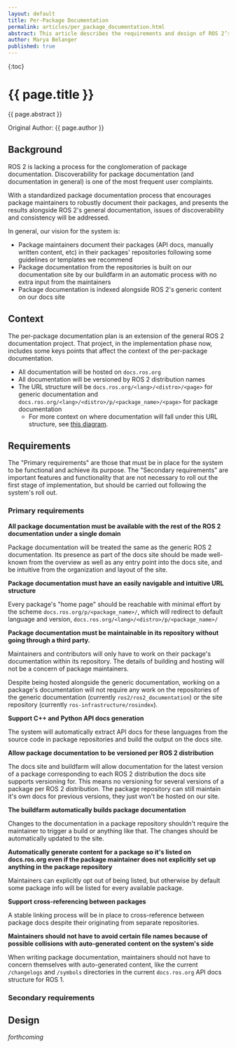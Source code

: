 ```yaml
---
layout: default
title: Per-Package Documentation
permalink: articles/per_package_documentation.html
abstract: This article describes the requirements and design of ROS 2’s per-package documentation system.
author: Marya Belanger
published: true
---
```


{:toc}

# {{ page.title }}

<div class="abstract" markdown="1">
{{ page.abstract }}
</div>

Original Author: {{ page.author }}

## Background

ROS 2 is lacking a process for the conglomeration of package documentation.
Discoverability for package documentation (and documentation in general) is one of the most frequent user complaints.

With a standardized package documentation process that encourages package maintainers to robustly document their packages, and presents the results alongside ROS 2's general documentation, issues of discoverability and consistency will be addressed.

In general, our vision for the system is:

- Package maintainers document their packages (API docs, manually written content, etc) in their packages' repositories following some guidelines or templates we recommend
- Package documentation from the repositories is built on our documentation site by our buildfarm in an automatic process with no extra input from the maintainers
- Package documentation is indexed alongside ROS 2's generic content on our docs site

## Context

The per-package documentation plan is an extension of the general ROS 2 documentation project.
That project, in the implementation phase now, includes some keys points that affect the context of the per-package documentation.

- All documentation will be hosted on `docs.ros.org`
- All documentation will be versioned by ROS 2 distribution names
- The URL structure will be `docs.ros.org/<lang>/<distro>/<page>` for generic documentation and `docs.ros.org/<lang>/<distro>/p/<package_name>/<page>` for package documentation
  - For more context on where documentation will fall under this URL structure, see [this diagram](https://docs.google.com/drawings/d/1KxzDrcSZzwGgudk-kEXGWnoRuAtc1ffl_KBeIu-V60Y/edit?usp=sharing).

## Requirements

The "Primary requirements" are those that must be in place for the system to be functional and achieve its purpose.
The "Secondary requirements" are important features and functionality that are not necessary to roll out the first stage of implementation, but should be carried out following the system's roll out.

### Primary requirements

**All package documentation must be available with the rest of the ROS 2 documentation under a single domain**

Package documentation will be treated the same as the generic ROS 2 documentation.
Its presence as part of the docs site should be made well-known from the overview as well as any entry point into the docs site, and be intuitive from the organization and layout of the site.

**Package documentation must have an easily navigable and intuitive URL structure**

Every package's "home page" should be reachable with minimal effort by the scheme `docs.ros.org/p/<package_name>/`, which will redirect to default language and version, `docs.ros.org/<lang>/<distro>/p/<package_name>/`  

**Package documentation must be maintainable in its repository without going through a third party.**

Maintainers and contributors will only have to work on their package's documentation within its repository.
The details of building and hosting will not be a concern of package maintainers.

Despite being hosted alongside the generic documentation, working on a package's documentation will not require any work on the repositories of the generic documentation (currently `ros2/ros2_documentation`) or the site repository (currently `ros-infrastructure/rosindex`).

**Support C++ and Python API docs generation**

The system will automatically extract API docs for these languages from the source code in package repositories and build the output on the docs site.

**Allow package documentation to be versioned per ROS 2 distribution**

The docs site and buildfarm will allow documentation for the latest version of a package corresponding to each ROS 2 distribution the docs site supports versioning for.
This means no versioning for several versions of a package per ROS 2 distribution.
The package repository can still maintain it's own docs for previous versions, they just won't be hosted on our site.

**The buildfarm automatically builds package documentation**

Changes to the documentation in a package repository shouldn't require the maintainer to trigger a build or anything like that.
The changes should be automatically updated to the site.

**Automatically generate content for a package so it's listed on docs.ros.org even if the package maintainer does not explicitly set up anything in the package repository**

Maintainers can explicitly opt out of being listed, but otherwise by default some package info will be listed for every available package.

**Support cross-referencing between packages**

A stable linking process will be in place to cross-reference between package docs despite their originating from separate repositories.

**Maintainers should not have to avoid certain file names because of possible collisions with auto-generated content on the system's side**

When writing package documentation, maintainers should not have to concern themselves with auto-generated content, like the current `/changelogs` and `/symbols` directories in the current `docs.ros.org` API docs structure for ROS 1.

### Secondary requirements



## Design

*forthcoming*
